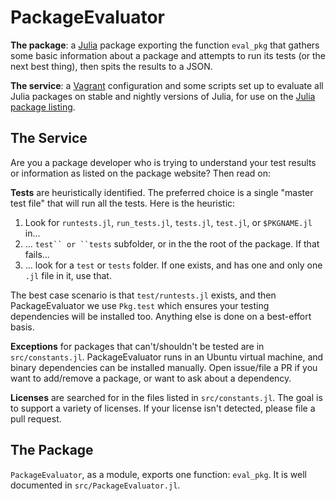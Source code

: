 PackageEvaluator
================

**The package**: a [Julia](http://julialang.org) package exporting the function `eval_pkg` that gathers some basic information about a package and attempts to run its tests (or the next best thing), then spits the results to a JSON.

**The service**: a [Vagrant](https://www.vagrantup.com/) configuration and some scripts set up to evaluate all Julia packages on stable and nightly versions of Julia, for use on the [Julia package listing](http://pkg.julialang.org/).

## The Service

Are you a package developer who is trying to understand your test results or information as listed on the package website? Then read on:

**Tests** are heuristically identified. The preferred choice is a single "master test file" that will run all the tests. Here is the heuristic:

 1. Look for `runtests.jl`, `run_tests.jl`, `tests.jl`, `test.jl`, or `$PKGNAME.jl` in...
 2. ... `test`` or ``tests` subfolder, or in the the root of the package. If that fails...
 3. ... look for a ``test`` or ``tests`` folder. If one exists, and has one and only one ``.jl`` file in it, use that.

The best case scenario is that `test/runtests.jl` exists, and then PackageEvaluator we use `Pkg.test` which ensures your testing dependencies will be installed too. Anything else is done on a best-effort basis.

**Exceptions** for packages that can't/shouldn't be tested are in `src/constants.jl`. PackageEvaluator runs in an Ubuntu virtual machine, and binary dependencies can be installed manually. Open issue/file a PR if you want to add/remove a package, or want to ask about a dependency.

**Licenses** are searched for in the files listed in `src/constants.jl`. The goal is to support a variety of licenses. If your license isn't detected, please file a pull request.


## The Package

`PackageEvaluator`, as a module, exports one function: `eval_pkg`. It is well documented in `src/PackageEvaluator.jl`.